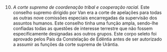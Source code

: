 ﻿10. *A corte suprema de coordenação tribal e cooperação racial.* Este conselho supremo dirigido por Van era a corte de apelações para todas as outras nove comissões especiais encarregadas da supervisão dos assuntos humanos. Este conselho tinha uma função ampla, sendo-lhe confiadas todas as questões de interesse terrestre que não fossem especificamente designadas aos outros grupos. Este corpo seleto foi aprovado pelos Pais da Constelação de Edêntia antes de ser autorizado a assumir as funções da corte suprema de Urântia.